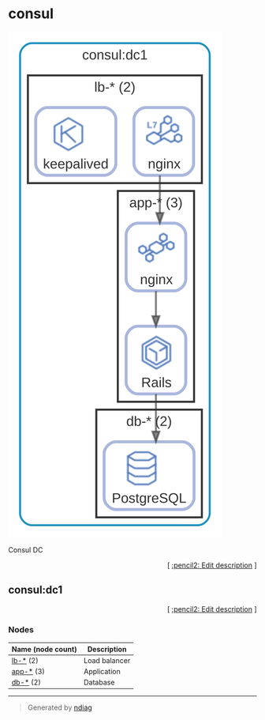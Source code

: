 # consul

![diagram](layer-consul.svg)

Consul DC


<p align="right">
  [ <a href="../input/ndiag.descriptions/_layer-consul.md">:pencil2: Edit description</a> ]
<p>


## consul:dc1



<p align="right">
  [ <a href="../input/ndiag.descriptions/_cluster-consul_dc1.md">:pencil2: Edit description</a> ]
<p>


### Nodes

| Name (node count) | Description |
| --- | --- |
| [lb-*](node-lb-_.md) (2) | Load balancer |
| [app-*](node-app-_.md) (3) | Application |
| [db-*](node-db-_.md) (2) | Database |

---

> Generated by [ndiag](https://github.com/k1LoW/ndiag)
